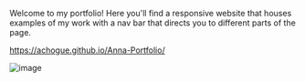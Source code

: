 Welcome to my portfolio! Here you'll find a responsive website that houses examples of my work with a nav bar that directs you to different parts of the page.

https://achogue.github.io/Anna-Portfolio/

![image](https://user-images.githubusercontent.com/116693659/214441394-192efe76-ea64-4e00-92d8-e4772bfa3601.png)


